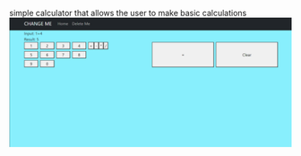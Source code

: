 simple calculator that allows the user to make basic calculations
![Screenshot](./assets/Screenshot.png)
